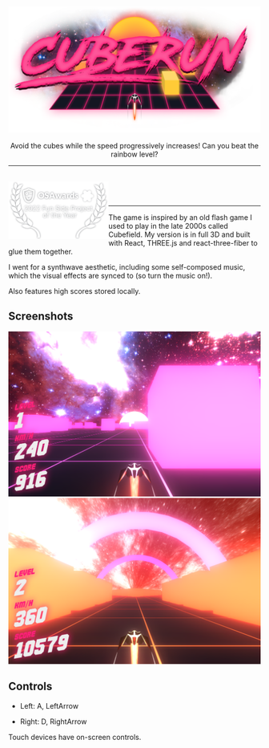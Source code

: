 
![Cuberun](./src/textures/cuberun-logo.png)

<p align="center">
Avoid the cubes while the speed progressively increases! Can you beat the rainbow level?
</p>

----

<br/>
<img align="left" width="200" src="./osawards-badge.png">
<br/>
<br/>

---

The game is inspired by an old flash game I used to play in the late 2000s called Cubefield. My version is in full 3D and built with React, THREE.js and react-three-fiber to glue them together.

I went for a synthwave aesthetic, including some self-composed music, which the visual effects are synced to (so turn the music on!).

Also features high scores stored locally.

## Screenshots

![](./public/regular.PNG)
![](./public/tunnelred.PNG)

## Controls

* Left: A, LeftArrow

* Right: D, RightArrow

Touch devices have on-screen controls.
